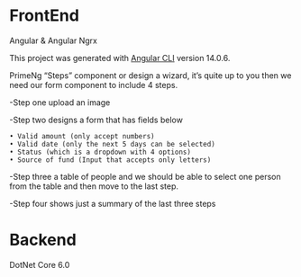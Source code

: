 # FrontEnd

Angular & Angular Ngrx

This project was generated with [Angular CLI](https://github.com/angular/angular-cli) version 14.0.6.

PrimeNg “Steps” component or design a wizard, it’s quite up to you then we need our form component to include 4 steps.

-Step one upload an image

-Step two designs a form that has fields below

    • Valid amount (only accept numbers)
    • Valid date (only the next 5 days can be selected)
    • Status (which is a dropdown with 4 options)
    • Source of fund (Input that accepts only letters)

-Step three a table of people and we should be able to select one person from the table and then move to the last step.

-Step four shows just a summary of the last three steps


# Backend

DotNet Core 6.0
